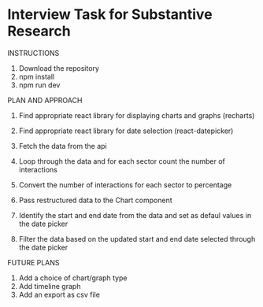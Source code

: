 # Interview Task for Substantive Research 

INSTRUCTIONS

1. Download the repository
2. npm install
3. npm run dev

PLAN AND APPROACH

1. Find appropriate react library for displaying charts and graphs (recharts)
2. Find appropriate react library for date selection (react-datepicker)
3. Fetch the data from the api 
4. Loop through the data and for each sector count the number of interactions 
5. Convert the number of interactions for each sector to percentage
6. Pass restructured data to the Chart component

7. Identify the start and end date from the data and set as defaul values in the date picker
8. Filter the data based on the updated start and end date selected through the date picker

FUTURE PLANS

1. Add a choice of chart/graph type
2. Add timeline graph
3. Add an export as csv file

